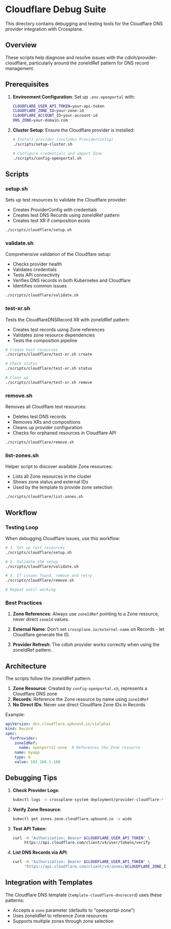 # Cloudflare Debug Suite

This directory contains debugging and testing tools for the Cloudflare DNS provider integration with Crossplane.

## Overview

These scripts help diagnose and resolve issues with the cdloh/provider-cloudflare, particularly around the zoneIdRef pattern for DNS record management.

## Prerequisites

1. **Environment Configuration**: Set up `.env.openportal` with:
   ```bash
   CLOUDFLARE_USER_API_TOKEN=your-api-token
   CLOUDFLARE_ZONE_ID=your-zone-id
   CLOUDFLARE_ACCOUNT_ID=your-account-id
   DNS_ZONE=your-domain.com
   ```

2. **Cluster Setup**: Ensure the Cloudflare provider is installed:
   ```bash
   # Install provider (includes ProviderConfig)
   ./scripts/setup-cluster.sh
   
   # Configure credentials and import Zone
   ./scripts/config-openportal.sh
   ```

## Scripts

### setup.sh
Sets up test resources to validate the Cloudflare provider:
- Creates ProviderConfig with credentials
- Creates test DNS Records using zoneIdRef pattern
- Creates test XR if composition exists

```bash
./scripts/cloudflare/setup.sh
```

### validate.sh
Comprehensive validation of the Cloudflare setup:
- Checks provider health
- Validates credentials
- Tests API connectivity
- Verifies DNS records in both Kubernetes and Cloudflare
- Identifies common issues

```bash
./scripts/cloudflare/validate.sh
```

### test-xr.sh
Tests the CloudflareDNSRecord XR with zoneIdRef pattern:
- Creates test records using Zone references
- Validates zone resource dependencies
- Tests the composition pipeline

```bash
# Create test resources
./scripts/cloudflare/test-xr.sh create

# Check status
./scripts/cloudflare/test-xr.sh status

# Clean up
./scripts/cloudflare/test-xr.sh remove
```

### remove.sh
Removes all Cloudflare test resources:
- Deletes test DNS records
- Removes XRs and compositions
- Cleans up provider configuration
- Checks for orphaned resources in Cloudflare API

```bash
./scripts/cloudflare/remove.sh
```

### list-zones.sh
Helper script to discover available Zone resources:
- Lists all Zone resources in the cluster
- Shows zone status and external IDs
- Used by the template to provide zone selection

```bash
./scripts/cloudflare/list-zones.sh
```

## Workflow

### Testing Loop
When debugging Cloudflare issues, use this workflow:

```bash
# 1. Set up test resources
./scripts/cloudflare/setup.sh

# 2. Validate the setup
./scripts/cloudflare/validate.sh

# 3. If issues found, remove and retry
./scripts/cloudflare/remove.sh

# Repeat until working
```

### Best Practices

1. **Zone References**: Always use `zoneIdRef` pointing to a Zone resource, never direct `zoneId` values.

2. **External Name**: Don't set `crossplane.io/external-name` on Records - let Cloudflare generate the ID.

3. **Provider Refresh**: The cdloh provider works correctly when using the zoneIdRef pattern.

## Architecture

The scripts follow the zoneIdRef pattern:

1. **Zone Resource**: Created by `config-openportal.sh`, represents a Cloudflare DNS zone
2. **Records**: Reference the Zone resource by name using `zoneIdRef`
3. **No Direct IDs**: Never use direct Cloudflare Zone IDs in Records

Example:
```yaml
apiVersion: dns.cloudflare.upbound.io/v1alpha1
kind: Record
spec:
  forProvider:
    zoneIdRef:
      name: openportal-zone  # References the Zone resource
    name: myapp
    type: A
    value: 192.168.1.100
```

## Debugging Tips

1. **Check Provider Logs**:
   ```bash
   kubectl logs -n crossplane-system deployment/provider-cloudflare-* --tail=100
   ```

2. **Verify Zone Resource**:
   ```bash
   kubectl get zones.zone.cloudflare.upbound.io -o wide
   ```

3. **Test API Token**:
   ```bash
   curl -H "Authorization: Bearer $CLOUDFLARE_USER_API_TOKEN" \
        https://api.cloudflare.com/client/v4/user/tokens/verify
   ```

4. **List DNS Records via API**:
   ```bash
   curl -H "Authorization: Bearer $CLOUDFLARE_USER_API_TOKEN" \
        "https://api.cloudflare.com/client/v4/zones/$CLOUDFLARE_ZONE_ID/dns_records"
   ```

## Integration with Templates

The Cloudflare DNS template (`template-cloudflare-dnsrecord`) uses these patterns:
- Accepts a `zone` parameter (defaults to "openportal-zone")
- Uses zoneIdRef to reference Zone resources
- Supports multiple zones through zone selection
